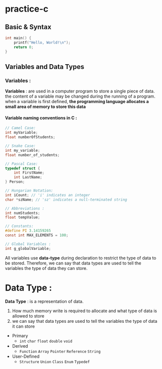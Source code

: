 # practice-c

## Basic & Syntax

```c
int main() { 
	printf("Hello, World!\n");
	return 0;
}
```

## Variables and Data Types

### Variables :

**Variables** :  are used in a computer program to store a single piece of data. the content of a variable may be changed during the running of a program. when a variable is first defined, **the programming language allocates a small area of memory to store this data**

#### Variable naming conventions in C :

```c
// Camel Case:
int myVariable; 
float numberOfStudents;

// Snake Case:
int my_variable;
float number_of_students;

// Pascal Case:
typedef struct { 
	int FirstName;
	int LastName;
} Person;

// Hungarian Notation:
int iCount; // 'i' indicates an integer
char *szName; // 'sz' indicates a null-terminated string

// Abbreviations :
int numStudents;
float tempValue;

// Constants:
#define PI 3.14159265 
const int MAX_ELEMENTS = 100;

// Global Variables :
int g_globalVariable;

```

All variables use **data-type** during declaration to restrict the type of data to be stored. Therefore, we can say that data types are used to tell the variables the type of data they can store.

# Data Type :

**Data Type** : is a representation of data.
1. How much memory write is required to allocate and what type of data is allowed to store
2. we can say that data types are used to tell the variables the type of data it can store

- Primary
	- `int` `char` `float` `double` `void`
- Derived
	- `Function` `Array` `Pointer` `Reference` `String`
- User-Defined
	- `Structure` `Union` `Class` `Enum` `Typedef`
